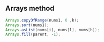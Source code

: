 ## Arrays method
```java
Arrays.copyOfRange(nums1, 0 ,k);
Arrays.sort(nums1);
Arrays.asList(nums[i], nums[l], nums[h]);
Arrays.fill(parent, -1);
```